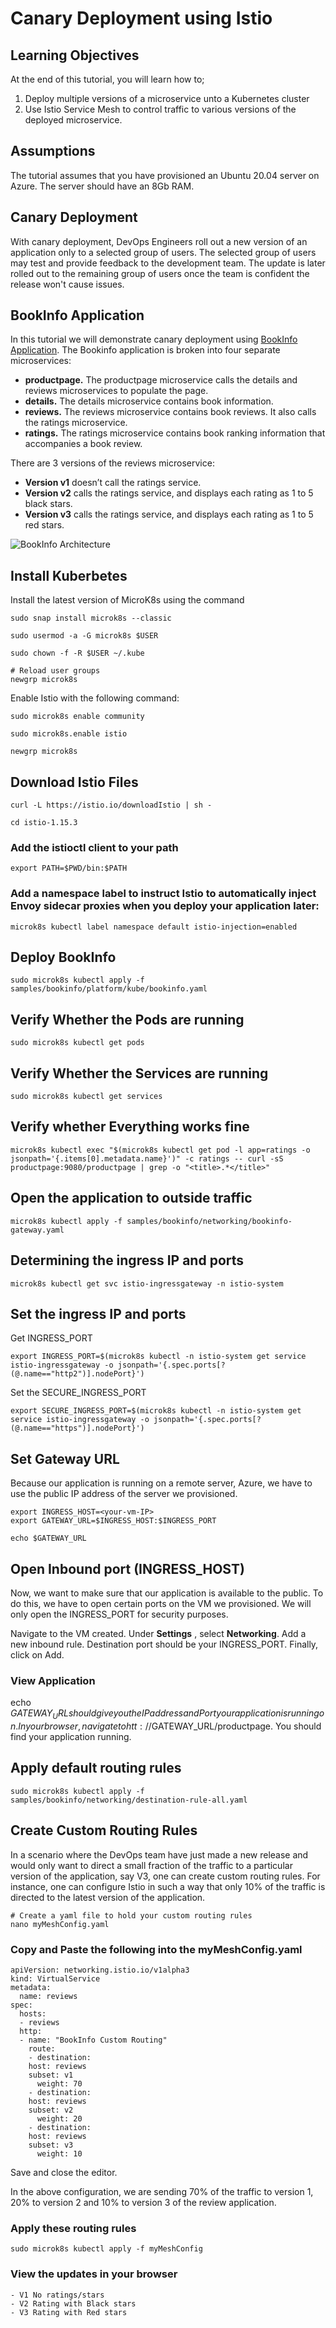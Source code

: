 # Canary Deployment using Istio

## Learning Objectives
At the end of this tutorial, you will learn how to;
1. Deploy multiple versions of a microservice unto a Kubernetes cluster
2. Use Istio Service Mesh to control traffic to various versions of the deployed microservice.

## Assumptions
The tutorial assumes that you have provisioned an Ubuntu 20.04 server on Azure.
The server should have an 8Gb RAM.

## Canary Deployment
With canary deployment, DevOps Engineers roll out a new version of an application only to a selected group of users.
The selected group of users may test and provide feedback to the development team. The update is later rolled out to the remaining 
group of users once the team is confident the release won't cause issues.

## BookInfo Application
In this tutorial we will demonstrate canary deployment using [BookInfo Application](https://istio.io/latest/docs/examples/bookinfo/).
The Bookinfo application is broken into four separate microservices:

* **productpage.** The productpage microservice calls the details and reviews microservices to populate the page.
* **details.** The details microservice contains book information.
* **reviews.** The reviews microservice contains book reviews. It also calls the ratings microservice.
* **ratings.** The ratings microservice contains book ranking information that accompanies a book review.


There are 3 versions of the reviews microservice:

* **Version v1** doesn’t call the ratings service.
* **Version v2** calls the ratings service, and displays each rating as 1 to 5 black stars.
* **Version v3** calls the ratings service, and displays each rating as 1 to 5 red stars.

![BookInfo Architecture](https://istio.io/latest/docs/examples/bookinfo/noistio.svg)

## Install Kuberbetes
Install the latest version of MicroK8s using the command

    sudo snap install microk8s --classic
    
    sudo usermod -a -G microk8s $USER
	
	sudo chown -f -R $USER ~/.kube
    
    # Reload user groups
    newgrp microk8s

Enable Istio with the following command:
    
    sudo microk8s enable community
    
    sudo microk8s.enable istio
    
    newgrp microk8s
## Download Istio Files
    
    curl -L https://istio.io/downloadIstio | sh -

    cd istio-1.15.3

### Add the istioctl client to your path 
    
    export PATH=$PWD/bin:$PATH
    
### Add a namespace label to instruct Istio to automatically inject Envoy sidecar proxies when you deploy your application later:    
    
    microk8s kubectl label namespace default istio-injection=enabled
    
## Deploy BookInfo
    
    sudo microk8s kubectl apply -f samples/bookinfo/platform/kube/bookinfo.yaml
    
## Verify Whether the Pods are running
    
    sudo microk8s kubectl get pods

## Verify Whether the Services are running
    
    sudo microk8s kubectl get services
 
    
## Verify whether Everything works fine
	microk8s kubectl exec "$(microk8s kubectl get pod -l app=ratings -o jsonpath='{.items[0].metadata.name}')" -c ratings -- curl -sS productpage:9080/productpage | grep -o "<title>.*</title>"
<title>Simple Bookstore App</title>


## Open the application to outside traffic
	
	microk8s kubectl apply -f samples/bookinfo/networking/bookinfo-gateway.yaml

## Determining the ingress IP and ports

	microk8s kubectl get svc istio-ingressgateway -n istio-system
	

## Set the ingress IP and ports

Get INGRESS_PORT

	export INGRESS_PORT=$(microk8s kubectl -n istio-system get service istio-ingressgateway -o jsonpath='{.spec.ports[?(@.name=="http2")].nodePort}')

Set the SECURE_INGRESS_PORT

	export SECURE_INGRESS_PORT=$(microk8s kubectl -n istio-system get service istio-ingressgateway -o jsonpath='{.spec.ports[?(@.name=="https")].nodePort}')



## Set Gateway URL
Because our application is running on a remote server, Azure, we have to use the public IP address of the server we provisioned.
	
	export INGRESS_HOST=<your-vm-IP>
	export GATEWAY_URL=$INGRESS_HOST:$INGRESS_PORT
	
	echo $GATEWAY_URL

## Open Inbound port (INGRESS_HOST)
Now, we want to make sure that our application is available to the public. To do this, we have to open certain ports on the VM we provisioned.
We will only open the INGRESS_PORT for security purposes.

Navigate to the VM created. Under **Settings** , select **Networking**.
Add a new inbound rule. Destination port should be your INGRESS_PORT. Finally, click on Add.

### View Application
echo $GATEWAY_URL should give you the IP address and Port your application is running on.
In your browser, navigate to htt://$GATEWAY_URL/productpage. You should find your application running.

## Apply default routing rules

	sudo microk8s kubectl apply -f samples/bookinfo/networking/destination-rule-all.yaml
	
## Create Custom Routing Rules
In a scenario where the DevOps team have just made a new release and would only want to direct a small fraction of the traffic to a particular version of the application, say V3, one can create custom routing rules. For instance, one can configure Istio in such a way that only 10% of the traffic is directed to the latest version of the application.


	# Create a yaml file to hold your custom routing rules
	nano myMeshConfig.yaml

### Copy and Paste the following into the myMeshConfig.yaml

	apiVersion: networking.istio.io/v1alpha3
	kind: VirtualService
	metadata:
	  name: reviews
	spec:
	  hosts:
	  - reviews
	  http:
	  - name: "BookInfo Custom Routing"
	    route:
	    - destination:
		host: reviews
		subset: v1
	      weight: 70
	    - destination:
		host: reviews
		subset: v2
	      weight: 20
	    - destination:
		host: reviews
		subset: v3
	      weight: 10   
      



Save and close the editor.

In the above configuration, we are sending 70% of the traffic to version 1, 20% to version 2 and 10% to version 3 of the review application.

### Apply these routing rules

	sudo microk8s kubectl apply -f myMeshConfig

### View the updates in your browser

	- V1 No ratings/stars
	- V2 Rating with Black stars
	- V3 Rating with Red stars
	
